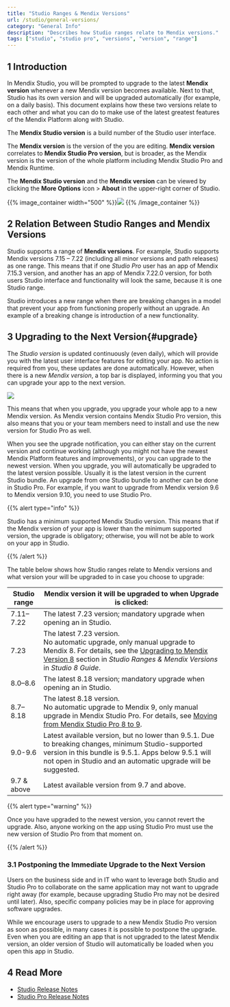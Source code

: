 ```yaml
---
title: "Studio Ranges & Mendix Versions"
url: /studio/general-versions/
category: "General Info"
description: "Describes how Studio ranges relate to Mendix versions."
tags: ["studio", "studio pro", "versions", "version", "range"]
---
```


## 1 Introduction 

In Mendix Studio, you will be prompted to upgrade to the latest **Mendix version** whenever a new Mendix version becomes available. Next to that, Studio has its own version and will be upgraded automatically (for example, on a daily basis). This document explains how these two versions relate to each other and what you can do to make use of the latest greatest features of the Mendix Platform along with Studio.

The **Mendix Studio version** is a build number of the Studio user interface. 

The **Mendix version** is the version of the  you are editing. **Mendix version** correlates to **Mendix Studio Pro version**, but is broader, as the Mendix version is the version of the whole platform including Mendix Studio Pro and Mendix Runtime. 

The **Mendix Studio version** and the **Mendix version** can be viewed by clicking the **More Options** icon > **About** in the upper-right corner of Studio.

{{% image_container width="500" %}}![](/attachments/studio/general/general-versions/about-dialog.png)
{{% /image_container %}}

## 2 Relation Between Studio Ranges and Mendix Versions 

Studio supports a range of **Mendix versions**. For example, Studio supports Mendix versions 7.15 – 7.22 (including all minor versions and path releases) as one range. This means that if one *Studio Pro* user has an app of Mendix 7.15.3 version, and another has an app of Mendix 7.22.0 version, for both users Studio interface and functionality will look the same, because it is one Studio range.

Studio introduces a new range when there are breaking changes in a model that prevent your app from functioning properly without an upgrade.  An example of a breaking change is introduction of a new functionality. 

## 3 Upgrading to the Next Version{#upgrade}

The *Studio version* is updated continuously (even daily), which will provide you with the latest user interface features for editing your app. No action is required from you, these updates are done automatically. However, when there is a new *Mendix version*, a top bar is displayed, informing you that you can upgrade your app to the next version.  

![](/attachments/studio/general/general-versions/top-bar-upgrade.png)

This means that when you upgrade, you upgrade your whole app to a new Mendix version. As Mendix version contains Mendix Studio Pro version, this also means that you or your team members need to install and use the new version for Studio Pro as well. 

When you see the upgrade notification, you can either stay on the current version and continue working (although you might not have the newest Mendix Platform features and improvements), or you can upgrade to the newest version. When you upgrade, you will automatically be upgraded to the latest version possible. Usually it is the latest version in the current Studio bundle. An upgrade from one Studio bundle to another can be done in Studio Pro. For example, if you want to upgrade from Mendix version 9.6 to Mendix version 9.10, you need to use Studio Pro.

{{% alert type="info" %}} 

Studio has a minimum supported Mendix Studio version. This means that if the Mendix version of your app is lower than the minimum supported version, the upgrade is obligatory; otherwise, you will not be able to work on your app in Studio. 

{{% /alert %}}

The table below shows how Studio ranges relate to Mendix versions and what version your  will be upgraded to in case you choose to upgrade:

| Studio range | Mendix version it will be upgraded to when Upgrade is clicked: |
| ------------ | ------------------------------------------------------------ |
| 7.11–7.22    | The latest 7.23 version; mandatory upgrade when opening an  in Studio. |
| 7.23         | The latest 7.23 version. <br />No automatic upgrade, only manual upgrade to Mendix 8. For details, see the [Upgrading to Mendix Version 8](/studio8/general-versions/#upgrade-to-8) section in *Studio Ranges & Mendix Versions* in *Studio 8 Guide*. |
| 8.0–8.6      | The latest 8.18 version; mandatory upgrade when opening an  in Studio. |
| 8.7–8.18     | The latest 8.18 version.<br />No automatic upgrade to Mendix 9, only manual upgrade in Mendix Studio Pro. For details, see [Moving from Mendix Studio Pro 8 to 9](/refguide/moving-from-8-to-9/). |
| 9.0-9.6      | Latest available version, but no lower than 9.5.1. Due to breaking changes, minimum Studio-supported version in this bundle is 9.5.1.  Apps below 9.5.1 will not open in Studio and an automatic upgrade will be suggested. |
| 9.7 & above  | Latest available version from 9.7 and above.                 |

{{% alert type="warning" %}} 

Once you have upgraded to the newest version, you cannot revert the upgrade. Also, anyone working on the app using Studio Pro must use the new version of Studio Pro from that moment on.

{{% /alert %}}    

### 3.1 Postponing the Immediate Upgrade to the Next Version 

Users on the business side and in IT who want to leverage both Studio and Studio Pro to collaborate on the same application may not want to upgrade right away (for example, because upgrading Studio Pro may not be desired until later). Also, specific company policies may be in place for approving software upgrades.

While we encourage users to upgrade to a new Mendix Studio Pro version as soon as possible, in many cases it is possible to postpone the upgrade. Even when you are editing an app that is not upgraded to the latest Mendix version, an older version of Studio will automatically be loaded when you open this app in Studio. 

## 4 Read More

* [Studio Release Notes](/releasenotes/studio/)
* [Studio Pro Release Notes](/releasenotes/studio-pro/)
